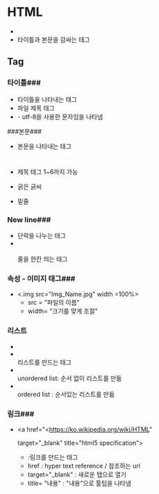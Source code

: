 # HTML 

- <!doctype html>
- <html></html> 타이틀과 본문을 감싸는 태그 

## Tag

### 타이틀###

- <head></head> 타이틀을 나타내는 태그


- <title></title> 파일 제목 태그
- <meta charset="utf-8">
  - utf-8을 사용한 문자임을 나타냄

###본문###

- <body></body> 본문을 나타내는 태그


- <h1></h1> 제목 태그 1~6까지 가능
- <strong></strong> 굵은 긁씨
- <u></u> 밑줄



### New line###

- <p></p> 	단락을 나누는 태그
- <br></br> 줄을 한칸 띄는 태그 



### 속성 - 이미지 태그###

- <.img src="Img_Name.jpg" width =100%>	
  - src = "파일의 이름"
  - width= "크기를 맞게 조절"



### 리스트 ###

- <li></li> 리스트를 만드는 태그
- <ul></ul> unordered list: 순서 없이 리스트를 만듦
- <ol></ol> ordered list : 순서있는 리스트를 만듦



### 링크###

- <a href="<https://ko.wikipedia.org/wiki/HTML" 

  target="_blank" title="html5 specification">

  - <a>  :링크를 만드는 태그
  - href :  hyper text reference / 참조하는 url
  - target="_blank" : 새로운 탭으로 열기
  - title= "내용" : "내용"으로 툴팁을 나타냄
